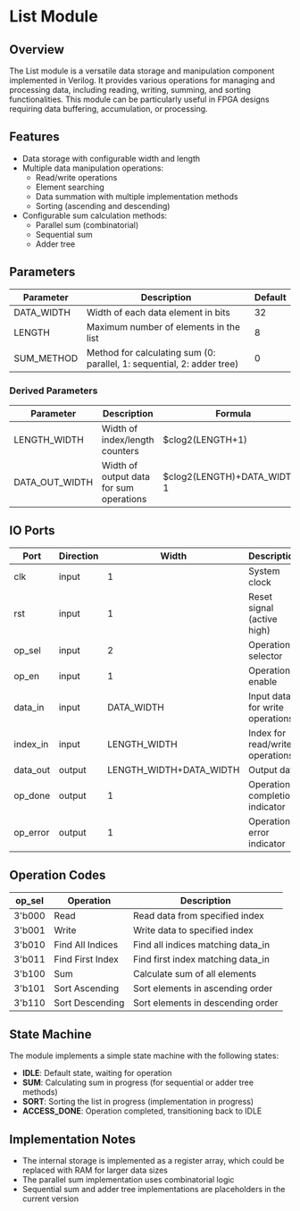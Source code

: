 # List Module

## Overview
The List module is a versatile data storage and manipulation component implemented in Verilog. It provides various operations for managing and processing data, including reading, writing, summing, and sorting functionalities. This module can be particularly useful in FPGA designs requiring data buffering, accumulation, or processing.

## Features
- Data storage with configurable width and length
- Multiple data manipulation operations:
  - Read/write operations
  - Element searching
  - Data summation with multiple implementation methods
  - Sorting (ascending and descending)
- Configurable sum calculation methods:
  - Parallel sum (combinatorial)
  - Sequential sum
  - Adder tree

## Parameters

| Parameter    | Description                                      | Default |
|--------------|--------------------------------------------------|---------|
| DATA_WIDTH   | Width of each data element in bits               | 32      |
| LENGTH       | Maximum number of elements in the list           | 8       |
| SUM_METHOD   | Method for calculating sum (0: parallel, 1: sequential, 2: adder tree) | 0 |

### Derived Parameters
| Parameter       | Description                              | Formula           |
|-----------------|------------------------------------------|-------------------|
| LENGTH_WIDTH    | Width of index/length counters           | $clog2(LENGTH+1)  |
| DATA_OUT_WIDTH  | Width of output data for sum operations  | $clog2(LENGTH)+DATA_WIDTH-1 |

## IO Ports

| Port      | Direction | Width                         | Description                               |
|-----------|-----------|-------------------------------|-------------------------------------------|
| clk       | input     | 1                             | System clock                              |
| rst       | input     | 1                             | Reset signal (active high)                |
| op_sel    | input     | 2                             | Operation selector                        |
| op_en     | input     | 1                             | Operation enable                          |
| data_in   | input     | DATA_WIDTH                    | Input data for write operations           |
| index_in  | input     | LENGTH_WIDTH                  | Index for read/write operations           |
| data_out  | output    | LENGTH_WIDTH+DATA_WIDTH       | Output data                               |
| op_done   | output    | 1                             | Operation completion indicator            |
| op_error  | output    | 1                             | Operation error indicator                 |

## Operation Codes

| op_sel | Operation           | Description                              |
|--------|---------------------|------------------------------------------|
| 3'b000 | Read                | Read data from specified index           |
| 3'b001 | Write               | Write data to specified index            |
| 3'b010 | Find All Indices    | Find all indices matching data_in        |
| 3'b011 | Find First Index    | Find first index matching data_in        |
| 3'b100 | Sum                 | Calculate sum of all elements            |
| 3'b101 | Sort Ascending      | Sort elements in ascending order         |
| 3'b110 | Sort Descending     | Sort elements in descending order        |

## State Machine
The module implements a simple state machine with the following states:
- **IDLE**: Default state, waiting for operation
- **SUM**: Calculating sum in progress (for sequential or adder tree methods)
- **SORT**: Sorting the list in progress (implementation in progress)
- **ACCESS_DONE**: Operation completed, transitioning back to IDLE

## Implementation Notes
- The internal storage is implemented as a register array, which could be replaced with RAM for larger data sizes
- The parallel sum implementation uses combinatorial logic
- Sequential sum and adder tree implementations are placeholders in the current version
